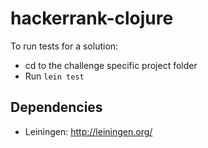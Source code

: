 # hackerrank-clojure

To run tests for a solution:

* cd to the challenge specific project folder
* Run `lein test`

## Dependencies

* Leiningen: http://leiningen.org/
